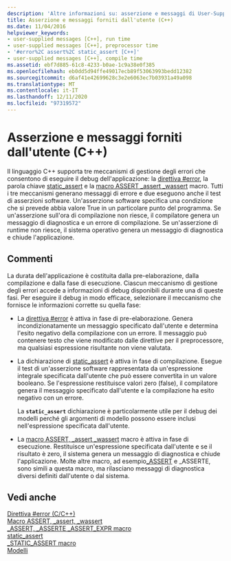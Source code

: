 ```yaml
---
description: 'Altre informazioni su: asserzione e messaggi di User-Supplied (C++)'
title: Asserzione e messaggi forniti dall'utente (C++)
ms.date: 11/04/2016
helpviewer_keywords:
- user-supplied messages [C++], run time
- user-supplied messages [C++], preprocessor time
- '#error%2C assert%2C static_assert [C++]'
- user-supplied messages [C++], compile time
ms.assetid: ebf7d885-61c8-4233-b0ae-1c9a38e0f385
ms.openlocfilehash: eb0dd5d94ffe49017ecb89f53063993bedd12382
ms.sourcegitcommit: d6af41e42699628c3e2e6063ec7b03931a49a098
ms.translationtype: MT
ms.contentlocale: it-IT
ms.lasthandoff: 12/11/2020
ms.locfileid: "97319572"
---
```

# <a name="assertion-and-user-supplied-messages-c"></a>Asserzione e messaggi forniti dall'utente (C++)

Il linguaggio C++ supporta tre meccanismi di gestione degli errori che consentono di eseguire il debug dell'applicazione: la [direttiva #error](../preprocessor/hash-error-directive-c-cpp.md), la parola chiave [static_assert](../cpp/static-assert.md) e la [macro ASSERT _assert _wassert](../c-runtime-library/reference/assert-macro-assert-wassert.md) macro. Tutti i tre meccanismi generano messaggi di errore e due eseguono anche il test di asserzioni software. Un'asserzione software specifica una condizione che si prevede abbia valore True in un particolare punto del programma. Se un'asserzione sull'ora di compilazione non riesce, il compilatore genera un messaggio di diagnostica e un errore di compilazione. Se un'asserzione di runtime non riesce, il sistema operativo genera un messaggio di diagnostica e chiude l'applicazione.

## <a name="remarks"></a>Commenti

La durata dell'applicazione è costituita dalla pre-elaborazione, dalla compilazione e dalla fase di esecuzione. Ciascun meccanismo di gestione degli errori accede a informazioni di debug disponibili durante una di queste fasi. Per eseguire il debug in modo efficace, selezionare il meccanismo che fornisce le informazioni corrette su quella fase:

- La [direttiva #error](../preprocessor/hash-error-directive-c-cpp.md) è attiva in fase di pre-elaborazione. Genera incondizionatamente un messaggio specificato dall'utente e determina l'esito negativo della compilazione con un errore. Il messaggio può contenere testo che viene modificato dalle direttive per il preprocessore, ma qualsiasi espressione risultante non viene valutata.

- La dichiarazione di [static_assert](../cpp/static-assert.md) è attiva in fase di compilazione. Esegue il test di un'asserzione software rappresentata da un'espressione integrale specificata dall'utente che può essere convertita in un valore booleano. Se l'espressione restituisce valori zero (false), il compilatore genera il messaggio specificato dall'utente e la compilazione ha esito negativo con un errore.

   La **`static_assert`** dichiarazione è particolarmente utile per il debug dei modelli perché gli argomenti di modello possono essere inclusi nell'espressione specificata dall'utente.

- La [macro ASSERT, _assert _wassert](../c-runtime-library/reference/assert-macro-assert-wassert.md) macro è attiva in fase di esecuzione. Restituisce un'espressione specificata dall'utente e se il risultato è zero, il sistema genera un messaggio di diagnostica e chiude l'applicazione. Molte altre macro, ad esempio[_ASSERT](../c-runtime-library/reference/assert-asserte-assert-expr-macros.md) e _ASSERTE, sono simili a questa macro, ma rilasciano messaggi di diagnostica diversi definiti dall'utente o dal sistema.

## <a name="see-also"></a>Vedi anche

[Direttiva #error (C/C++)](../preprocessor/hash-error-directive-c-cpp.md)<br/>
[Macro ASSERT, _assert, _wassert](../c-runtime-library/reference/assert-macro-assert-wassert.md)<br/>
[_ASSERT, _ASSERTE _ASSERT_EXPR macro](../c-runtime-library/reference/assert-asserte-assert-expr-macros.md)<br/>
[static_assert](../cpp/static-assert.md)<br/>
[_STATIC_ASSERT macro](../c-runtime-library/reference/static-assert-macro.md)<br/>
[Modelli](../cpp/templates-cpp.md)
